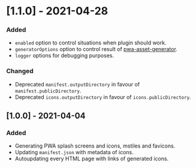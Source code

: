 # [1.1.0] - 2021-04-28

### Added

- `enabled` option to control situations when plugin should work.
- `generatorOptions` option to control result of [pwa-asset-generator](https://github.com/onderceylan/pwa-asset-generator).
- `logger` options for debugging purposes.

### Changed

- Deprecated `manifest.outputDirectory` in favour of `manifest.publicDirectory`.
- Deprecated `icons.outputDirectory` in favour of `icons.publicDirectory`.

## [1.0.0] - 2021-04-04

### Added

- Generating PWA splash screens and icons, mstiles and favicons.
- Updating `manifest.json` with metadata of icons.
- Autoupdating every HTML page with links of generated icons.
